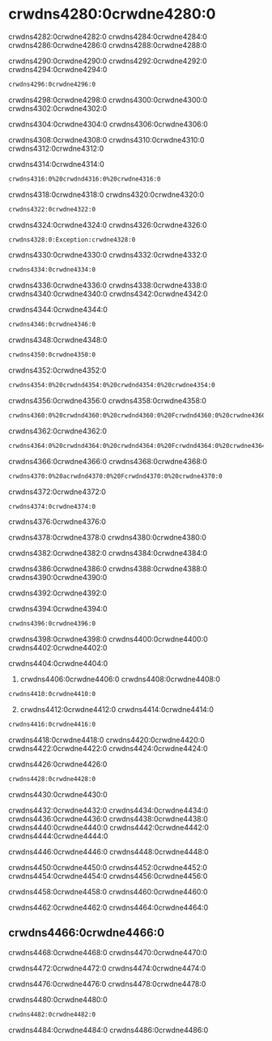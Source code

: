 # crwdns4280:0crwdne4280:0

crwdns4282:0crwdne4282:0 crwdns4284:0crwdne4284:0 crwdns4286:0crwdne4286:0 crwdns4288:0crwdne4288:0

crwdns4290:0crwdne4290:0 crwdns4292:0crwdne4292:0 crwdns4294:0crwdne4294:0

```bash
crwdns4296:0crwdne4296:0
```

crwdns4298:0crwdne4298:0 crwdns4300:0crwdne4300:0 crwdns4302:0crwdne4302:0

crwdns4304:0crwdne4304:0 crwdns4306:0crwdne4306:0

crwdns4308:0crwdne4308:0 crwdns4310:0crwdne4310:0 crwdns4312:0crwdne4312:0

crwdns4314:0crwdne4314:0

```bash
crwdns4316:0%20crwdnd4316:0%20crwdne4316:0
```

crwdns4318:0crwdne4318:0 crwdns4320:0crwdne4320:0

```bash
crwdns4322:0crwdne4322:0
```

crwdns4324:0crwdne4324:0 crwdns4326:0crwdne4326:0

```bash
crwdns4328:0:Exception:crwdne4328:0
```

crwdns4330:0crwdne4330:0 crwdns4332:0crwdne4332:0

```bash
crwdns4334:0crwdne4334:0
```

crwdns4336:0crwdne4336:0 crwdns4338:0crwdne4338:0 crwdns4340:0crwdne4340:0 crwdns4342:0crwdne4342:0

crwdns4344:0crwdne4344:0

```bash
crwdns4346:0crwdne4346:0
```

crwdns4348:0crwdne4348:0

```bash
crwdns4350:0crwdne4350:0
```

crwdns4352:0crwdne4352:0

```bash
crwdns4354:0%20crwdnd4354:0%20crwdnd4354:0%20crwdne4354:0
```

crwdns4356:0crwdne4356:0 crwdns4358:0crwdne4358:0

```bash
crwdns4360:0%20crwdnd4360:0%20crwdnd4360:0%20Fcrwdnd4360:0%20crwdne4360:0
```

crwdns4362:0crwdne4362:0

```bash
crwdns4364:0%20crwdnd4364:0%20crwdnd4364:0%20Fcrwdnd4364:0%20crwdne4364:0
```

crwdns4366:0crwdne4366:0 crwdns4368:0crwdne4368:0

```bash
crwdns4370:0%20acrwdnd4370:0%20Fcrwdnd4370:0%20crwdne4370:0
```

crwdns4372:0crwdne4372:0

```bash
crwdns4374:0crwdne4374:0
```

crwdns4376:0crwdne4376:0

crwdns4378:0crwdne4378:0 crwdns4380:0crwdne4380:0

crwdns4382:0crwdne4382:0 crwdns4384:0crwdne4384:0

crwdns4386:0crwdne4386:0 crwdns4388:0crwdne4388:0 crwdns4390:0crwdne4390:0

crwdns4392:0crwdne4392:0

crwdns4394:0crwdne4394:0

```bash
crwdns4396:0crwdne4396:0
```

crwdns4398:0crwdne4398:0 crwdns4400:0crwdne4400:0 crwdns4402:0crwdne4402:0

crwdns4404:0crwdne4404:0

1. crwdns4406:0crwdne4406:0 crwdns4408:0crwdne4408:0

```bash
crwdns4410:0crwdne4410:0
```

2. crwdns4412:0crwdne4412:0 crwdns4414:0crwdne4414:0

```bash
crwdns4416:0crwdne4416:0
```

crwdns4418:0crwdne4418:0 crwdns4420:0crwdne4420:0 crwdns4422:0crwdne4422:0 crwdns4424:0crwdne4424:0

crwdns4426:0crwdne4426:0

```bash
crwdns4428:0crwdne4428:0
```

crwdns4430:0crwdne4430:0

crwdns4432:0crwdne4432:0 crwdns4434:0crwdne4434:0 crwdns4436:0crwdne4436:0 crwdns4438:0crwdne4438:0 crwdns4440:0crwdne4440:0 crwdns4442:0crwdne4442:0 crwdns4444:0crwdne4444:0

crwdns4446:0crwdne4446:0 crwdns4448:0crwdne4448:0

crwdns4450:0crwdne4450:0 crwdns4452:0crwdne4452:0 crwdns4454:0crwdne4454:0 crwdns4456:0crwdne4456:0

crwdns4458:0crwdne4458:0 crwdns4460:0crwdne4460:0

crwdns4462:0crwdne4462:0 crwdns4464:0crwdne4464:0

## crwdns4466:0crwdne4466:0

crwdns4468:0crwdne4468:0 crwdns4470:0crwdne4470:0

crwdns4472:0crwdne4472:0 crwdns4474:0crwdne4474:0

crwdns4476:0crwdne4476:0 crwdns4478:0crwdne4478:0

crwdns4480:0crwdne4480:0

```bash
crwdns4482:0crwdne4482:0
```

crwdns4484:0crwdne4484:0 crwdns4486:0crwdne4486:0